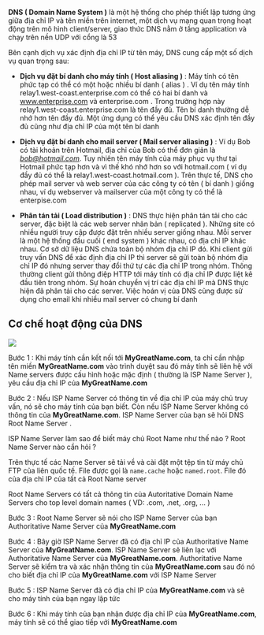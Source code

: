 **DNS ( Domain Name System )** là một hệ thống cho phép thiết lập tương ứng giữa địa chỉ IP và tên miền trên internet, một dịch vụ mạng quan trọng hoạt động trên mô hình client/server, giao thức DNS nằm ở tầng application và chạy trên nền UDP với cổng là 53

Bên cạnh dịch vụ xác định địa chỉ IP từ tên máy, DNS cung cấp một số dịch vụ quan trọng sau:

- **Dịch vụ đặt bí danh cho máy tính ( Host aliasing )** : Máy tính có tên phức tạp có thể có một hoặc nhiều bí danh ( alias ) . Ví dụ tên máy tính relay1.west-coast.enterprise.com có thể có hai bí danh và www.enterprise.com và enterprise.com . Trong trường hợp này relay1.west-coast.enterprise.com là tên đầy đủ. Tên bí danh thường dễ nhớ hơn tên đầy đủ. Một ứng dụng có thể yêu cầu DNS xác định tên đầy đủ cũng như địa chỉ IP của một tên bí danh
- **Dịch vụ đặt bí danh cho mail server ( Mail server aliasing )** : Ví dụ Bob có tài khoản trên Hotmail, địa chỉ của Bob có thể đơn giản là *bob@hotmail.com*. Tuy nhiên tên máy tính của máy phục vụ thư tại Hotmail phức tạp hơn và vì thế khó nhớ hơn so với hotmail.com ( ví dụ đầy đủ có thể là relay1.west-coast.hotmail.com ). Trên thực tế, DNS cho phép mail server và web server của các công ty có tên ( bí danh ) giống nhau, ví dụ webserver và mailserver của một công ty có thể là enterpise.com

- **Phân tán tải ( Load distribution )** : DNS thực hiện phân tán tải cho các server, đặc biệt là các web server nhân bản ( replicated ). Những site có nhiều người truy cập được đặt trên nhiều server giống nhau. Mỗi server là một hệ thống đầu cuối ( end system ) khác nhau, có địa chỉ IP khác nhau. Cơ sở dữ liệu DNS chứa toàn bộ nhóm địa chỉ IP đó. Khi client gửi truy vấn DNS để xác định địa chỉ IP thì server sẽ gửi toàn bộ nhóm địa chỉ IP đó nhưng server thay đổi thứ tự các địa chỉ IP trong nhóm. Thông thường client gửi thông điệp HTTP tới máy tính có địa chỉ IP được liệt kê đầu tiên trong nhóm. Sự hoán chuyển vị trí các địa chỉ IP mà DNS thực hiện đã phân tải cho các server. Việc hoán vị của DNS cũng được sử dụng cho email khi nhiều mail server có chung bí danh

## Cơ chế hoạt động của DNS 

<img src="https://github.com/vjnkvt/Images/blob/master/dnsworkflow.png">

Bước 1 : Khi máy tính cần kết nối tới **MyGreatName.com**, ta chỉ cần nhập tên miền **MyGreatName.com** vào trình duyệt sau đó máy tính sẽ liên hệ với Name servers được cấu hình hoặc mặc định ( thường là ISP Name Server ), yêu cầu địa chỉ IP của **MyGreatName.com**

Bước 2 : Nếu ISP Name Server có thông tin về địa chỉ IP của máy chủ truy vấn, nó sẽ cho máy tính của bạn biết. Còn nếu ISP Name Server không có thông tin của **MyGreatName.com**. ISP Name Server của bạn sẽ hỏi DNS Root Name Server .

ISP Name Server làm sao để biết máy chủ Root Name như thế nào ? Root Name Server nào cần hỏi ? 

Trên thực tế các Name Server sẽ tải về và cài đặt một tệp tin từ máy chủ FTP của liên quốc tế. File được gọi là ``name.cache`` hoặc ``named.root``. File đó của địa chỉ IP của tất cả Root Name server

Root Name Servers có tất cả thông tin của Autoritative Domain Name Servers cho top level domain names ( VD: .com, .net, .org, ... ) 

Bước 3 : Root Name Server sẽ nói cho ISP Name Server của bạn Authoritative Name Server của **MyGreatName.com**

Bước 4 : Bây giờ ISP Name Server đã có địa chỉ IP của Authoritative Name Server của **MyGreatName.com**. ISP Name Server sẽ liên lạc với Authoritative Name Server của **MyGreatName.com**. Authoritative Name Server sẽ kiểm tra và xác nhận thông tin của **MyGreatName.com** sau đó nó cho biết địa chỉ IP của **MyGreatName.com** với ISP Name Server

Bước 5 : ISP Name Server đã có địa chỉ IP của **MyGreatName.com** và sẽ cho máy tính của bạn ngay lập tức

Bước 6 : Khi máy tính của bạn nhận được địa chỉ IP của **MyGreatName.com**, máy tính sẽ có thể giao tiếp với **MyGreatName.com**
